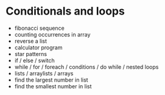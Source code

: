 # Conditionals and loops

* fibonacci sequence
* counting occurrences in array
* reverse a list
* calculator program
* star patterns
* if / else / switch
* while / for / foreach / conditions / do while / nested loops
* lists / arraylists / arrays
* find the largest number in list
* find the smallest number in list